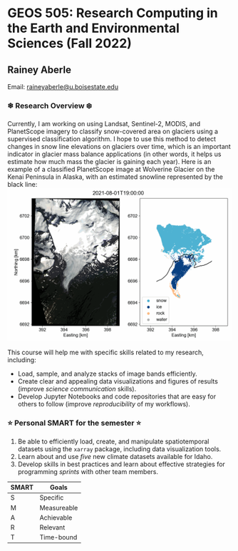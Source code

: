 # GEOS 505: Research Computing in the Earth and Environmental Sciences (Fall 2022)

## Rainey Aberle

Email: [raineyaberle@u.boisestate.edu](mailto:raineyaberle@u.boisestate.edu)

### ❄ Research Overview ❄️
Currently, I am working on using Landsat, Sentinel-2, MODIS, and PlanetScope imagery to classify snow-covered area on glaciers using a supervised classification algorithm. I hope to use this method to detect changes in snow line elevations on glaciers over time, which is an important indicator in glacier mass balance applications (in other words, it helps us estimate how much mass the glacier is gaining each year). Here is an example of a classified PlanetScope image at Wolverine Glacier on the Kenai Peninsula in Alaska, with an estimated snowline represented by the black line: 
![Wolverine 2021-08-01 Snow-Covered Area](figures/Wolverine_20210801-SCA.png)

This course will help me with specific skills related to my research, including:
- Load, sample, and analyze stacks of image bands efficiently. 
- Create clear and appealing data visualizations and figures of results (improve _science communication_ skills). 
- Develop Jupyter Notebooks and code repositories that are easy for others to follow (improve _reproducibility_ of my workflows).
 
### ⭐️ Personal SMART for the semester ⭐️
1. Be able to efficiently load, create, and manipulate spatiotemporal datasets using the `xarray` package, including data visualization tools. 
2. Learn about and use _five_ new climate datasets available for Idaho. 
3. Develop skills in best practices and learn about effective strategies for programming _sprints_ with other team members. 

| SMART | Goals |
|---|---|
| S | Specific | 
| M | Measureable |
| A | Achievable | 
| R | Relevant | 
| T | Time-bound | 


